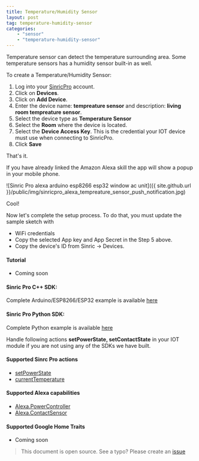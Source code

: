 ```yaml
---
title: Temperature/Humidity Sensor
layout: post
tag: temperature-humidity-sensor
categories: 
    - "sensor"
    - "temperature-humidity-sensor"
---
```


Temperature sensor can detect the temperature surrounding area. Some temperature sensors has a humidity sensor built-in as well.

To create a Temperature/Humidity Sensor:

1. Log into your  [SinricPro](https://sinric.pro/) account.
2. Click on **Devices**.
3. Click on **Add Device**.
4. Enter the device name: **tempreature sensor** and description: **living room tempreature sensor**.
5. Select the device type as **Temperature Sensor**
6. Select the **Room** where the device is located.
5. Select the **Device Access Key**. This is the credential your IOT device must use when connecting to SinricPro. 
6. Click **Save**

That's it. 

If you have already linked the Amazon Alexa skill the app will show a popup in your mobile phone.

![Sinric Pro alexa arduino esp8266 esp32 window ac unit]({{ site.github.url }}/public/img/sinricpro_alexa_tempreature_sensor_push_notification.jpg)

Cool!

Now let's complete the setup process. To do that, you must update the sample sketch with 
- WiFi credentials
- Copy the selected App key and App Secret in the Step 5 above.
- Copy the device's ID from Sinric -> Devices.

#### Tutorial
- Coming soon

#### Sinric Pro C++ SDK: 
Complete Arduino/ESP8266/ESP32 example is available [here]()

#### Sinric Pro Python SDK: 
Complete Python example is available [here]() 

Handle following actions **setPowerState, setContactState**  in your IOT module if you are not using any of the SDKs we have built.

#### Supported Sinrc Pro actions
- [setPowerState](https://github.com/sinricpro/sample_messages/blob/master/01_PowerState/01_setPowerState/)
- [currentTemperature](https://github.com/sinricpro/sample_messages/tree/master/07_Temperature/03_currentTemperature)

#### Supported Alexa capabilities
- [Alexa.PowerController](https://developer.amazon.com/docs/device-apis/alexa-powercontroller.html)
- [Alexa.ContactSensor](https://developer.amazon.com/docs/device-apis/alexa-contactsensor.html) 

####  Supported Google Home Traits
- Coming soon

> This document is open source. See a typo? Please create an [issue](https://github.com/sinricpro/help-docs)
